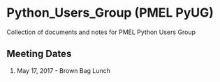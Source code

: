 # Python_Users_Group (PMEL PyUG)
Collection of documents and notes for PMEL Python Users Group

## Meeting Dates
1. May 17, 2017 - Brown Bag Lunch
